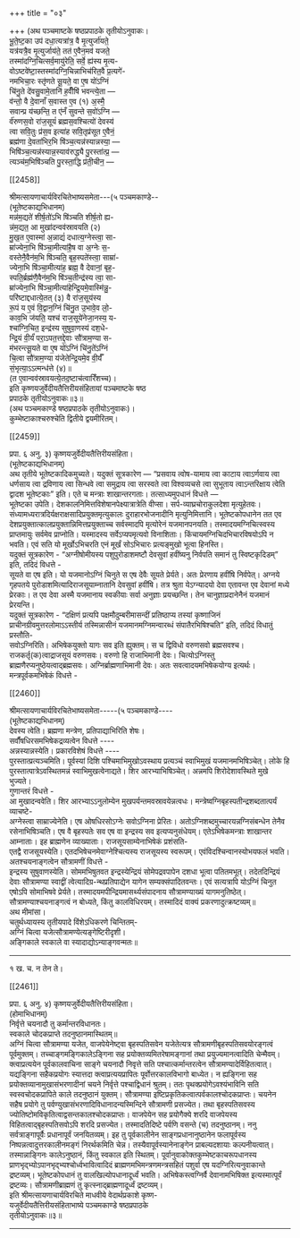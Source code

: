 +++
title = "०३"

+++
(अथ पञ्चमाष्टके षष्ठप्रपाठके तृतीयोऽनुवाकः।  
भू॒ते॒ष्ट॒का उप॑ दधा॒त्यत्रा॑त्र॒ वै मृ॒त्युर्जा॑यते॒  
यत्र॑यत्रै॒व मृ॒त्युर्जाय॑ते॒ तत॑ ए॒वैन॒मव॑ यजते॒  
तस्मा॑दग्नि॒चित्सर्व॒मायु॑रेति॒ सर्वे॒ ह्य॑स्य मृ॒त्य-  
वोऽष्टवे॑ष्टा॒स्तस्मा॑दग्नि॒चिन्नाभिच॑रित॒वै प्र॒त्यगे॑-  
नमभिचा॒रः स्तृ॑णते सू॒यते॒ वा ए॒ष यो॑ऽग्निं  
चि॑नु॒ते दे॑वसु॒वामे॒तानि॑ ह॒वीँषि॑ भवन्त्ये॒ता —  
व॑न्तो॒ वै दे॒वानाँ स॒वास्त ए॒व (१) अ॒स्मै॒  
सवान्प्र य॑च्छन्ति॒ त ए॑नँ सुवन्ते स॒वो॑ऽग्नि —  
र्व॑रुणस॒वो रा॑ज॒सूयं॑ ब्रह्मस॒वश्चित्यो॑ देवस्य॑  
त्वा सवि॒तुः प्र॑स॒व इत्या॑ह सवि॒तृप्र॑सूत ए॒वैनं॒  
ब्रह्म॑णा दे॒वता॑भिर॒भि षि॑ञ्च॒त्यन्न॑स्यान्नस्या॒ —  
भिषि॑ञ्च॒त्यन्न॑स्यान्न॒स्याव॑रुद्ध्यै पु॒रस्ता॑त्प्र॒ —  
त्यञ्च॑म॒भिषि॑ञ्चति पु॒रस्ता॒द्धि प्र॑ती॒चीन॒ —

[[2458]]

श्रीमत्सायणाचार्यविरचितेभाष्यसमेता---(५ पञ्चमकाण्डे--  
(भूतेष्टकाद्यभिधानम)  
मन्न॑म॒द्यते॑ शीर्ष॒तो॑ऽभि षि॑ञ्चति शीर्ष॒तो ह्य-  
न्न॑म॒द्यत॒ आ मुखा॑दन्वव॑स्रावयति (२)  
मु॒ख॒त ए॒वास्मा॑ अ॒न्नाद्यं॑ दधात्य॒ग्नेस्त्वा॒ सा-  
म्रा॑ज्येना॒भि षि॑ञ्चा॒मीत्या॑है॒ष वा अ॒ग्नेः स॒-  
वस्तेनै॒वैन॑म॒भि षि॑ञ्चति॒ बृह॒स्पते॑स्त्वा॒ साम्रा॑-  
ज्येना॒भि षि॑ञ्चा॒मीत्या॑ह॒ ब्रह्म॒ वै देवानां॒ बृह॒-  
स्पति॒र्ब्रह्म॑णै॒वैन॑म॒भि षि॑ञ्च॒तीन्द्र॑स्य त्वा॒ सा-  
म्रा॑ज्येना॒भि षि॑ञ्चा॒मीत्या॑हेन्द्रि॒यमे॒वास्मि॑न्नु॒-  
परि॑ष्टाद्दधात्ये॒तत् (३) वै रा॑ज॒सूय॑स्य  
रू॒पं य ए॒वं वि॒द्वान॒ग्निं चि॑नु॒त उ॒भावे॒व लो॒-  
काव॒भि ज॑यति॒ यश्च॑ राज॒सूये॑नेजा॒नस्य॒ य-  
श्चा॑ग्नि॒चित॒ इन्द्र॑स्य सुषुवा॒णस्य॑ दश॒धे-  
न्द्रि॒यं वी॒र्यं॑ परा॒ऽपत॒त्तद्दे॒वाः सौ॑त्राम॒ण्या स-  
म॑भरन्त्सू॒यते वा ए॒ष यो॑ऽग्निं चि॑नु॒ते॑ऽग्निं  
चि॒त्वा सौ॑त्राम॒ण्या य॑जेतेन्द्रि॒यमे॒व वी॒र्यँ॑  
सं॒भृत्या॒ऽऽत्मन्ध॑त्ते (४)॥  
(त ए॒वान्वव॑स्रावयत्ये॒तद॒ष्टाच॑त्वारिँशच्च)।  
इति कृष्णयजुर्वेदीयतैत्तिरीयसंहितायां पञ्चमाष्टके षष्ठ  
प्रपाठके तृतीयोऽनुवाकः॥३॥  
(अथ पञ्चमकाण्डे षष्ठप्रपाठके तृतीयोऽनुवाकः)।  
कुम्भेष्टाकाश्चरुश्चेति द्वितीये द्वयमीरितम्।

[[2459]]

प्रपा. ६ अनु. ३) कृष्णयजुर्वेदीयतैत्तिरीयसंहिता।  
(भूतेष्टकाद्यभिधानम्)  
अथ तृतीये भूतेष्टकादिकमुच्यते। यदुक्तं सूत्रकारेण — “प्रसवाय त्वोष-यामाय त्वा काटाय त्वाऽर्णवाय त्वा धर्णसाय त्वा द्रविणाय त्वा सिन्धवे त्वा समुद्राय त्वा सरस्वते त्वा विश्वव्यचसे त्वा सुभूताय त्वाऽन्तरिक्षाय त्वेति द्वादश भूतेष्टकाः” इति। एते च मन्त्राः शाखान्तरगताः। तत्साध्यमुपधानं विधत्ते —  
भूतेष्टका उपेति। देशकालनिमित्तविशेषानपेक्ष्यात्रात्रेति वीप्सा। सर्प-व्याघ्रचोराकुलदेशा मृत्युहेतवः। संध्यामध्यरात्रदिर्यक्षराक्षसादिप्रयुक्तमृत्युकालः दुराहारभोजनादीनि मृत्युनिमित्तानि। भूतेष्टकोपधानेन तत एव देशप्रयुक्तात्कालप्रयुक्तान्निमित्तप्रयुक्ताच्च सर्वस्मादपि मृत्योरेनं यजमानपनयति। तस्मादयमग्निचित्स्वस्य प्राप्तमायुः सर्वमेव प्राप्नोति। यस्मादस्य सर्वेऽप्यपमृत्यवो विनाशिताः। किंचायमग्निचिदभिचारविषयोऽपि न भवति। एवं सति यो मूर्खोऽभिचरति एनं मूर्खं सोऽभिचारः प्रत्यङ्मुखो भूत्वा हिनस्ति।  
यदुक्तं सूत्रकारेण - “अग्नीषोमीयस्य पशुपुरोडाशमष्टौ देवसुवां हवींष्यनु निर्वपति समानं तु स्विष्टकृदिडम्” इति, तदिदं विधत्ते -  
सूयते वा एष इति। यो यजमानोऽग्निं चिनुते स एष देवैः सूयते प्रेर्यते। अतः प्रेरणाय हवींषि निर्वपेत्। अग्नये गृहपतये पुरोडाशमित्यादिराजसूयाम्नातानि देवसुवां हवींषि। तत्र श्रुता येऽग्न्यादयो देवा एतावन्त एव देवानां मध्ये प्रेरकाः। त एव देवा अस्मै यजमानाय स्वकीयाः सर्वा अनुज्ञाः प्रयच्छन्ति। तेन चानुज्ञाप्रदानेनैनं यजमानं प्रेरयन्ति।  
यदुक्तं सूत्रकारेण - “दक्षिणं प्रत्यपि पक्षमौदुम्बरीमासन्दीं प्रतिष्ठाप्य तस्यां कृष्णाजिनं प्राचीनग्रीवमुत्तरलोमाऽऽस्तीर्य तस्मिन्नासीनं यजमानमग्निमन्वारब्धं संपातैरभिषिश्चति” इति, तदिदं विधातुं प्रस्तौति-  
सवोऽग्निरिति। अभिषेकयुक्तो यागः सव इति ह्युक्तम्। स च द्विविधो वरुणसवो ब्रह्मसवश्च। राजकर्तृ(क)त्वाद्राजसूयं वरुणसवः। वरुणो हि राजाभिमानी देवः। चित्योऽग्निस्तु ब्राह्मणैरप्यनुष्ठेयत्वाद्ब्रह्मसवः। अग्निर्ब्राह्मणाभिमानी देवः। अतः सवत्वादयमभिषेकयोग्य इत्यर्थः।  
मन्त्रपूर्वकमभिषेकं विधत्ते -

[[2460]]

श्रीमत्सायणाचार्यविरचितेभाष्यसमेता-----(५ पञ्चमकाण्डे----  
(भूतेष्टकाद्यभिधानम्)  
देवस्य त्वेति। ब्रह्मणा मन्त्रेण, प्रतिपाद्याभिरिति शेषः।  
सर्वौंषधिरसमभिषेकद्रव्यत्वेन विधत्ते ----  
अन्नस्यान्नस्येति। प्रकारविशेषं विधत्ते ----  
पुरस्तात्प्रत्यञ्चमिति। पूर्वस्यां दिशि पश्चिमाभिमुखोऽवस्थाय प्रत्यञ्चं स्वाभिमुखं यजमानमभिषिञ्चेत्। लोके हि पुरस्तात्पात्रेऽवस्थितमन्नं स्वाभिमुखत्वेनाद्यते। शिर आरभ्याभिषिञ्चेत्। अन्नमपि शिरोदेशावस्थिते मुखे भुज्यते।  
गुणान्तरं विधत्ते -  
आ मुखादन्ववेति। शिर आरभ्याऽऽनुलोम्येन मुखपर्यन्तमवस्रावयेन्नत्वधः। मन्त्रेष्वग्निबृहस्पतीन्द्रशब्दतात्पर्यं व्याचष्टे-  
अग्नेस्त्वा साम्राज्येनेति। एष ओषधिरसोऽग्नेः सवोऽग्निना प्रेरितः। अतोऽग्निशब्दमुच्चारयन्नग्निसंबन्धेन तेनैव रसेनाभिषिञ्चति। एष वै बृहस्पतेः सव एष वा इन्द्रस्य सव इत्यप्यनुसंधेयम्। एतेऽभिषेकमन्त्राः शाखान्तर आम्नाताः। इह ब्राह्मणेन व्याख्याताः। राजसूयसाम्येनाभिषेकं प्रशंसति-  
एतद्वै राजसूयस्येति। एतदभिषेचनमेवाग्नेश्चित्यस्य राजसूयस्य स्वरूपम्। एवंविदश्चिन्वानस्योभयफलं भवति। अतश्चयनाङ्गत्वेन सौत्रामणीं विधत्ते -  
इन्द्रस्य सुषुवाणस्येति। सोममभिषुतवत इन्द्रस्येन्द्रियं सोमेपद्रवपापेन दशधा भूत्वा पतितमभूत्। तदेतदिन्द्रियं देवाः सौत्रामण्या स्वाद्वीं त्वेत्यादिग्र-न्थप्रतिपाद्येन यागेन सम्यक्संपादितवन्तः। एवं सत्यत्रापि योऽग्निं चिनुत एषोऽपि सोमाभिषवे प्रेर्यते। तस्मादयमपीन्द्रियमासर्थ्यसंपादनाय सौत्रामण्याख्यं यागमनुतिष्ठेत्। सौत्रामण्याश्चयनाङ्गत्वं न बोध्यते, किंतु कालविधिरयम्। तस्मादिदं वाक्यं प्रकरणादुत्क्रष्टव्यम्॥  
अथ मीमांसा।  
चतुर्थध्यायस्य तृतीयपादे विंशेऽधिकरणे चिन्तितम्-  
अग्निं चित्वा यजेत्सौत्रामण्येत्यङ्गेष्टिरीदृशी।  
अङ्गिकाले स्वकाले वा स्यादाद्योऽन्याङ्गवन्मतः॥
___________
१ ख. च. न तेन ते।

[[2461]]

प्रपा. ६ अनु. ४) कृष्णयजुर्वेदीयतैत्तिरीयसंहिता।  
(होमाभिधानम्)  
निर्वृत्ते चयनादौ तु कर्मान्तरविधानतः।  
स्वकाले चोदकप्राप्ते तदनुष्ठानमास्थितम्॥  
अग्निं चित्वा सौत्रामण्या यजेत, वाजपेयेनेष्ट्वा बृहस्पतिसवेन यजेतेत्यत्र सौत्रामणीबृहस्पतिसवयोरङ्गत्वं पूर्वमुक्तम्। तच्चाङ्गमङ्गिकालेऽङ्गिना सह प्रयोक्तव्यमितरेषामङ्गानां तथा प्रयुज्यमानत्वादिति चेन्मैवम्। क्त्वाप्रत्ययेन पूर्वकालवाचिना साङ्गे चयनादौ निवृत्ते सति पश्चात्कर्मान्तरत्वेन सौत्रामण्यादेर्विहितत्वात्। यद्यङ्गिना सहैकप्रयोगः स्यात्तदा क्त्वाप्रत्ययप्रापितः पूर्वोत्तरकालविभागो बाध्येत। न ह्यङ्गिना सह प्रयोक्तव्यानामुखासंभरणादीनां चयने निर्वृत्ते पश्चाद्विधानं श्रुतम्। ततः पृथक्प्रयोगेऽवश्यंभाविनि सति स्वस्वचोदकप्रापिते काले तदनुष्ठानं युक्तम्। सौत्रामण्या इष्टिप्रकृतिकत्वात्पर्वकालश्चोदकप्राप्तः। चयनेन सहैष प्रयोगे तु पर्वण्युखासंभरणादिविधानादन्यस्मिन्दिने सौत्रामणी प्रसज्येत। तथा बृहस्पतिसवस्य ज्योतिष्टोमविकृतित्वाद्वसन्तकालश्चोदकप्राप्तः। वाजपेयेन सह प्रयोगैक्ये शरदि वाजपेयस्य विहितत्वाद्बृहस्पतिसवोऽपि शरदि प्रसज्येत। तस्मादतिदिष्टे पर्वणि वसन्ते (च) तदनुष्ठानम्। ननु सर्वत्राङ्गापूर्वैः प्रधानापूर्वं जनयितव्यम्। इह तु पूर्वकालीनेन साङ्गप्रधानानुष्ठानेन फलापूर्वस्य निष्पन्नत्वादुत्तरकालीनमङ्गं निरर्थकमिति चेन्न। तस्यैवापूर्वस्यानेनाङ्गेन प्राबल्यदशायाः कल्पनीयत्वात्। तस्मान्नाङ्गिनः कालेऽनुष्ठानं, किंतु स्वकाल इति स्थितम्। पूर्वानुवाकोक्तकुम्भेष्टकाचरूपधानस्य प्राणभृद्भ्योऽपानभृद्भ्यश्चोर्ध्वभावित्वादिदं ब्राह्मणमभिमन्त्रणमन्त्रसहितं पशुर्वा एष यदग्निरित्यनुवाकान्ते द्रष्टव्यम्। भूतेष्टकोपधानं तु वालखिल्योपधानादूर्ध्वं भवति। अभिषेकस्त्वग्निर्वै देवानामभिषिक्त इत्यस्मात्पूर्वं द्रष्टव्यः। सौत्रामणीब्राह्मणं तु कृत्स्नाद्ब्राह्मणादूर्ध्वं द्रष्टव्यम्।  
इति श्रीमत्सायणाचार्यविरचिते माधवीये वेदार्थप्रकाशे कृष्ण-  
यजुर्वेदीयतैत्तिरीयसंहिताभाष्ये पञ्चमकाण्डे षष्ठप्रपाठके  
तृतीयोऽनुवाकः॥३॥
___________
